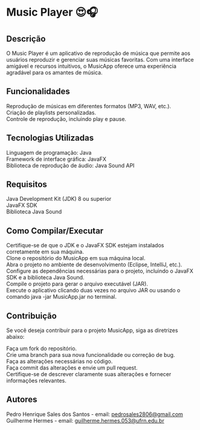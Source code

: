 # Music Player 😍🎧
## Descrição
O Music Player é um aplicativo de reprodução de música que permite aos usuários reproduzir e gerenciar suas músicas favoritas. Com uma interface amigável e recursos intuitivos, o MusicApp oferece uma experiência agradável para os amantes de música.

## Funcionalidades
Reprodução de músicas em diferentes formatos (MP3, WAV, etc.).<br>
Criação de playlists personalizadas.<br>
Controle de reprodução, incluindo play e pause.<br>

## Tecnologias Utilizadas
Linguagem de programação: Java <br>
Framework de interface gráfica: JavaFX <br>
Biblioteca de reprodução de áudio: Java Sound API <br>

## Requisitos
Java Development Kit (JDK) 8 ou superior <br>
JavaFX SDK <br>
Biblioteca Java Sound <br>
## Como Compilar/Executar <br>
Certifique-se de que o JDK e o JavaFX SDK estejam instalados corretamente em sua máquina. <br>
Clone o repositório do MusicApp em sua máquina local. <br>
Abra o projeto no ambiente de desenvolvimento (Eclipse, IntelliJ, etc.). <br>
Configure as dependências necessárias para o projeto, incluindo o JavaFX SDK e a biblioteca Java Sound. <br>
Compile o projeto para gerar o arquivo executável (JAR). <br>
Execute o aplicativo clicando duas vezes no arquivo JAR ou usando o comando java -jar MusicApp.jar no terminal. <br>
## Contribuição
Se você deseja contribuir para o projeto MusicApp, siga as diretrizes abaixo:

Faça um fork do repositório. <br>
Crie uma branch para sua nova funcionalidade ou correção de bug. <br>
Faça as alterações necessárias no código. <br>
Faça commit das alterações e envie um pull request. <br>
Certifique-se de descrever claramente suas alterações e fornecer informações relevantes. <br>

## Autores
Pedro Henrique Sales dos Santos - email: pedrosales2806@gmail.com <br>
Guilherme Hermes - email: guilherme.hermes.053@ufrn.edu.br
